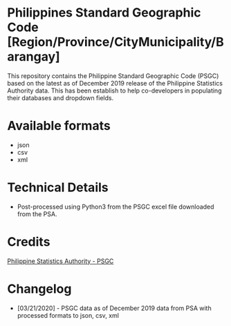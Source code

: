 # Philippines Standard Geographic Code [Region/Province/CityMunicipality/Barangay]
This repository contains the Philippine Standard Geographic Code (PSGC) based on the latest as of December 2019 release of the Philippine Statistics Authority data. This has been establish to help co-developers in populating their databases and dropdown fields.

# Available formats
* json
* csv
* xml

# Technical Details
* Post-processed using Python3 from the PSGC excel file downloaded from the PSA.

# Credits
[Philippine Statistics Authority - PSGC](https://psa.gov.ph/content/psgc-4th-quarter-2019-updates-compostela-valley-now-davao-de-oro)

# Changelog
* [03/21/2020] - PSGC data as of December 2019 data from PSA with processed formats to json, csv, xml
